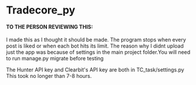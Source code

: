 # Tradecore_py

#### TO THE PERSON REVIEWING THIS:

I made this as I thought it should be made.
The program stops when every post is liked or when each bot hits its limit. 
The reason why I didnt upload just the app was because of settings in the 
main project folder.You will need to run manage.py migrate before testing

The Hunter API key and Clearbit's API key are both in TC_task/settings.py
This took no longer than 7-8 hours.
